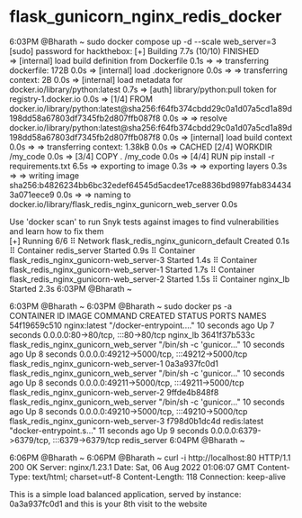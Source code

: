 # flask_gunicorn_nginx_redis_docker

 6:03PM @Bharath ~ sudo docker compose up -d --scale web_server=3
[sudo] password for hackthebox: 
[+] Building 7.7s (10/10) FINISHED                                                                                                                                          
 => [internal] load build definition from Dockerfile                                                                                                                   0.1s
 => => transferring dockerfile: 172B                                                                                                                                   0.0s
 => [internal] load .dockerignore                                                                                                                                      0.0s
 => => transferring context: 2B                                                                                                                                        0.0s
 => [internal] load metadata for docker.io/library/python:latest                                                                                                       0.7s
 => [auth] library/python:pull token for registry-1.docker.io                                                                                                          0.0s
 => [1/4] FROM docker.io/library/python:latest@sha256:f64fb374cbdd29c0a1d07a5cd1a89d198dd58a67803df7345fb2d807ffb087f8                                                 0.0s
 => => resolve docker.io/library/python:latest@sha256:f64fb374cbdd29c0a1d07a5cd1a89d198dd58a67803df7345fb2d807ffb087f8                                                 0.0s
 => [internal] load build context                                                                                                                                      0.0s
 => => transferring context: 1.38kB                                                                                                                                    0.0s
 => CACHED [2/4] WORKDIR /my_code                                                                                                                                      0.0s
 => [3/4] COPY . /my_code                                                                                                                                              0.0s
 => [4/4] RUN pip install -r requirements.txt                                                                                                                          6.5s
 => exporting to image                                                                                                                                                 0.3s 
 => => exporting layers                                                                                                                                                0.3s 
 => => writing image sha256:b4826234bb6bc32edef64545d5acdee17ce8836bd9897fab8344343a071eece9                                                                           0.0s 
 => => naming to docker.io/library/flask_redis_nginx_gunicorn_web_server                                                                                               0.0s 
                                                                                                                                                                            
Use 'docker scan' to run Snyk tests against images to find vulnerabilities and learn how to fix them                                                                        
[+] Running 6/6
 ⠿ Network flask_redis_nginx_gunicorn_default         Created                                                                                                          0.1s
 ⠿ Container redis_server                             Started                                                                                                          0.9s
 ⠿ Container flask_redis_nginx_gunicorn-web_server-3  Started                                                                                                          1.4s
 ⠿ Container flask_redis_nginx_gunicorn-web_server-1  Started                                                                                                          1.7s
 ⠿ Container flask_redis_nginx_gunicorn-web_server-2  Started                                                                                                          1.5s
 ⠿ Container nginx_lb                                 Started                                                                                                          2.3s
 6:03PM @Bharath ~ 
 
 
 
 
 
 
 6:03PM @Bharath ~ 
 6:03PM @Bharath ~ sudo docker ps -a                             
CONTAINER ID   IMAGE                                   COMMAND                  CREATED          STATUS         PORTS                                         NAMES
54f19659c510   nginx:latest                            "/docker-entrypoint.…"   10 seconds ago   Up 7 seconds   0.0.0.0:80->80/tcp, :::80->80/tcp             nginx_lb
3641f37b533c   flask_redis_nginx_gunicorn_web_server   "/bin/sh -c 'gunicor…"   10 seconds ago   Up 8 seconds   0.0.0.0:49212->5000/tcp, :::49212->5000/tcp   flask_redis_nginx_gunicorn-web_server-1
0a3a937fc0d1   flask_redis_nginx_gunicorn_web_server   "/bin/sh -c 'gunicor…"   10 seconds ago   Up 8 seconds   0.0.0.0:49211->5000/tcp, :::49211->5000/tcp   flask_redis_nginx_gunicorn-web_server-2
9ffde4b848f8   flask_redis_nginx_gunicorn_web_server   "/bin/sh -c 'gunicor…"   10 seconds ago   Up 8 seconds   0.0.0.0:49210->5000/tcp, :::49210->5000/tcp   flask_redis_nginx_gunicorn-web_server-3
f798d0b1dc4d   redis:latest                            "docker-entrypoint.s…"   11 seconds ago   Up 9 seconds   0.0.0.0:6379->6379/tcp, :::6379->6379/tcp     redis_server
 6:04PM @Bharath ~ 
 
 
 
 
 
 
 
 
 6:06PM @Bharath ~ 
 6:06PM @Bharath ~ curl -i  http://localhost:80
HTTP/1.1 200 OK
Server: nginx/1.23.1
Date: Sat, 06 Aug 2022 01:06:07 GMT
Content-Type: text/html; charset=utf-8
Content-Length: 118
Connection: keep-alive

This is a simple load balanced application, served by instance: 0a3a937fc0d1 and this is your 8th visit to the website
